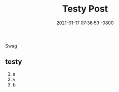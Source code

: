 ﻿---
layout: post
title:  "Testy Post"
date:   2021-01-17 07:36:59 -0800
categories: jekyll update
---
Swag

## testy
1. a
2. v
3. b